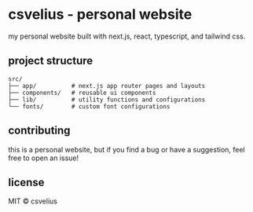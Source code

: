 # csvelius - personal website

my personal website built with next.js, react, typescript, and tailwind css.

## project structure

```
src/
├── app/          # next.js app router pages and layouts
├── components/   # reusable ui components
├── lib/          # utility functions and configurations
└── fonts/        # custom font configurations
```

## contributing

this is a personal website, but if you find a bug or have a suggestion, feel free to open an issue!

## license

MIT © csvelius
